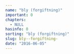 ```yaml
---
name: "bly (forgiftning)"
important: 0
chapters:  
  - NULL
hasinfo: 0
sorting: "bly (forgiftning)"
slug: bly--forgiftning-
date: "2016-06-05"
---
```



